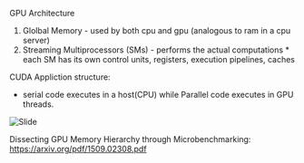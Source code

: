 GPU Architecture
  1. Glolbal Memory - used by both cpu and gpu (analogous to ram in a cpu server)
  2. Streaming Multiprocessors (SMs) - performs the actual computations 
    * each SM has its own control units, registers, execution pipelines, caches
    
CUDA Appliction structure: 
  - serial code executes in a host(CPU) while Parallel code executes in GPU threads. 
  
  ![Slide](REU-GPU-Large-Data/Notes/Images/gpu.png "Description goes here")
  
  
  
  
  
  
  Dissecting GPU Memory Hierarchy through Microbenchmarking: https://arxiv.org/pdf/1509.02308.pdf
  
